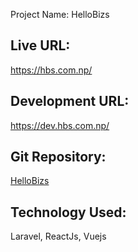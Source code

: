 Project Name: HelloBizs

Live URL: 
------------
https://hbs.com.np/

Development URL:
------------
https://dev.hbs.com.np/

Git Repository:
------------
<a href = "https://github.com/Lafa0x9-Hackathon/hellobizs" target="_blank">HelloBizs</a>

Technology Used:
------------
Laravel, ReactJs, Vuejs


